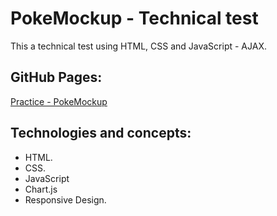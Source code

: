 # PokeMockup - Technical test

This a technical test using HTML, CSS and JavaScript - AJAX.

## GitHub Pages:

[Practice - PokeMockup](https://mauriciojcarrillo.github.io/20.moqup-tecactiva/index.html)

## Technologies and concepts:

- HTML.
- CSS.
- JavaScript
- Chart.js
- Responsive Design.